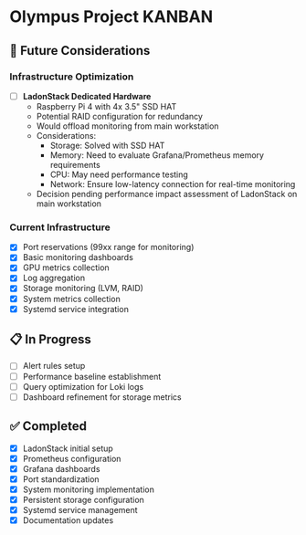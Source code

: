 # Olympus Project KANBAN

## 🎯 Future Considerations

### Infrastructure Optimization
- [ ] **LadonStack Dedicated Hardware**
  - Raspberry Pi 4 with 4x 3.5" SSD HAT
  - Potential RAID configuration for redundancy
  - Would offload monitoring from main workstation
  - Considerations:
    - Storage: Solved with SSD HAT
    - Memory: Need to evaluate Grafana/Prometheus memory requirements
    - CPU: May need performance testing
    - Network: Ensure low-latency connection for real-time monitoring
  - Decision pending performance impact assessment of LadonStack on main workstation

### Current Infrastructure
- [x] Port reservations (99xx range for monitoring)
- [x] Basic monitoring dashboards
- [x] GPU metrics collection
- [x] Log aggregation
- [x] Storage monitoring (LVM, RAID)
- [x] System metrics collection
- [x] Systemd service integration

## 📋 In Progress
- [ ] Alert rules setup
- [ ] Performance baseline establishment
- [ ] Query optimization for Loki logs
- [ ] Dashboard refinement for storage metrics

## ✅ Completed
- [x] LadonStack initial setup
- [x] Prometheus configuration
- [x] Grafana dashboards
- [x] Port standardization
- [x] System monitoring implementation
- [x] Persistent storage configuration
- [x] Systemd service management
- [x] Documentation updates
